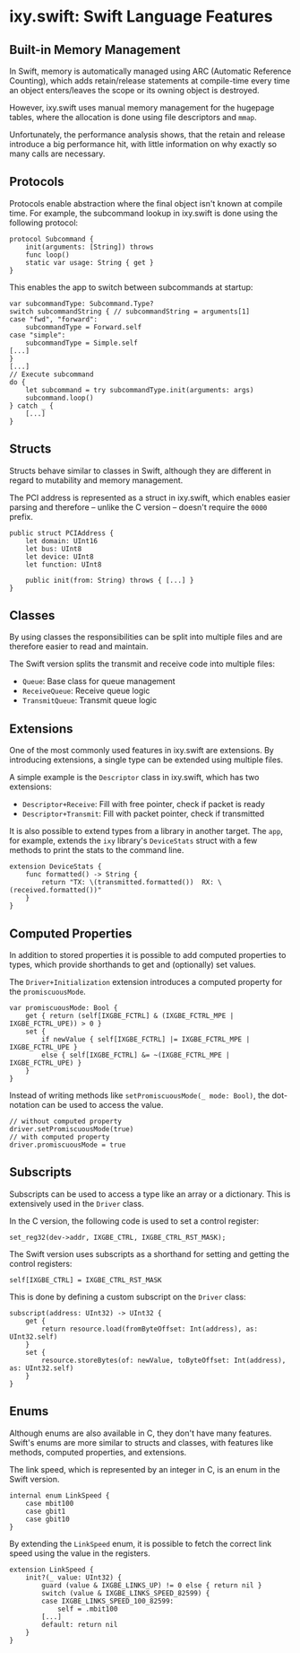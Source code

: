 # ixy.swift: Swift Language Features

## Built-in Memory Management

In Swift, memory is automatically managed using ARC (Automatic Reference Counting), which adds retain/release statements at compile-time every time an object enters/leaves the scope or its owning object is destroyed.

However, ixy.swift uses manual memory management for the hugepage tables, where the allocation is done using file descriptors and `mmap`.

Unfortunately, the performance analysis shows, that the retain and release introduce a big performance hit, with little information on why exactly so many calls are necessary.

## Protocols

Protocols enable abstraction where the final object isn't known at compile time.
For example, the subcommand lookup in ixy.swift is done using the following protocol:

	protocol Subcommand {
		init(arguments: [String]) throws
		func loop()
		static var usage: String { get }
	}

This enables the app to switch between subcommands at startup:

	var subcommandType: Subcommand.Type?
	switch subcommandString { // subcommandString = arguments[1]
	case "fwd", "forward":
		subcommandType = Forward.self
	case "simple":
		subcommandType = Simple.self
	[...]
	}
	[...]
	// Execute subcommand
	do {
		let subcommand = try subcommandType.init(arguments: args)
		subcommand.loop()
	} catch _ {
		[...]
	}

## Structs

Structs behave similar to classes in Swift, although they are different in regard to mutability and memory management.

The PCI address is represented as a struct in ixy.swift, which enables easier parsing and therefore – unlike the C version – doesn't require the `0000` prefix.

	public struct PCIAddress {
		let domain: UInt16
		let bus: UInt8
		let device: UInt8
		let function: UInt8
		
		public init(from: String) throws { [...] }
	}

## Classes

By using classes the responsibilities can be split into multiple files and are therefore easier to read and maintain.

The Swift version splits the transmit and receive code into multiple files:

* `Queue`: Base class for queue management
* `ReceiveQueue`: Receive queue logic
* `TransmitQueue`: Transmit queue logic


## Extensions

One of the most commonly used features in ixy.swift are extensions. By introducing extensions, a single type can be extended using multiple files.

A simple example is the `Descriptor` class in ixy.swift, which has two extensions:

* `Descriptor+Receive`: Fill with free pointer, check if packet is ready
* `Descriptor+Transmit`: Fill with packet pointer, check if transmitted

It is also possible to extend types from a library in another target. The `app`, for example, extends the `ixy` library's `DeviceStats` struct with a few methods to print the stats to the command line.

	extension DeviceStats {
		func formatted() -> String {
			return "TX: \(transmitted.formatted())  RX: \(received.formatted())"
		}
	}

## Computed Properties

In addition to stored properties it is possible to add computed properties to types, which provide shorthands to get and (optionally) set values.

The `Driver+Initialization` extension introduces a computed property for the `promiscuousMode`.

	var promiscuousMode: Bool {
		get { return (self[IXGBE_FCTRL] & (IXGBE_FCTRL_MPE | IXGBE_FCTRL_UPE)) > 0 }
		set {
			if newValue { self[IXGBE_FCTRL] |= IXGBE_FCTRL_MPE | IXGBE_FCTRL_UPE }
			else { self[IXGBE_FCTRL] &= ~(IXGBE_FCTRL_MPE | IXGBE_FCTRL_UPE) }
		}
	}

Instead of writing methods like `setPromiscuousMode(_ mode: Bool)`, the dot-notation can be used to access the value.

	// without computed property
	driver.setPromiscuousMode(true)
	// with computed property
	driver.promiscuousMode = true

## Subscripts

Subscripts can be used to access a type like an array or a dictionary. This is extensively used in the `Driver` class.

In the C version, the following code is used to set a control register:

	set_reg32(dev->addr, IXGBE_CTRL, IXGBE_CTRL_RST_MASK);

The Swift version uses subscripts as a shorthand for setting and getting the control registers:

	self[IXGBE_CTRL] = IXGBE_CTRL_RST_MASK

This is done by defining a custom subscript on the `Driver` class:

	subscript(address: UInt32) -> UInt32 {
		get {
			return resource.load(fromByteOffset: Int(address), as: UInt32.self)
		}
		set {
			resource.storeBytes(of: newValue, toByteOffset: Int(address), as: UInt32.self)
		}
	}

## Enums

Although enums are also available in C, they don't have many features.
Swift's enums are more similar to structs and classes, with features like methods, computed properties, and extensions.

The link speed, which is represented by an integer in C, is an enum in the Swift version.

	internal enum LinkSpeed {
		case mbit100
		case gbit1
		case gbit10
	}

By extending the `LinkSpeed` enum, it is possible to fetch the correct link speed using the value in the registers.

	extension LinkSpeed {
		init?(_ value: UInt32) {
			guard (value & IXGBE_LINKS_UP) != 0 else { return nil }
			switch (value & IXGBE_LINKS_SPEED_82599) {
			case IXGBE_LINKS_SPEED_100_82599:
				self = .mbit100
			[...]
			default: return nil
		}
	}